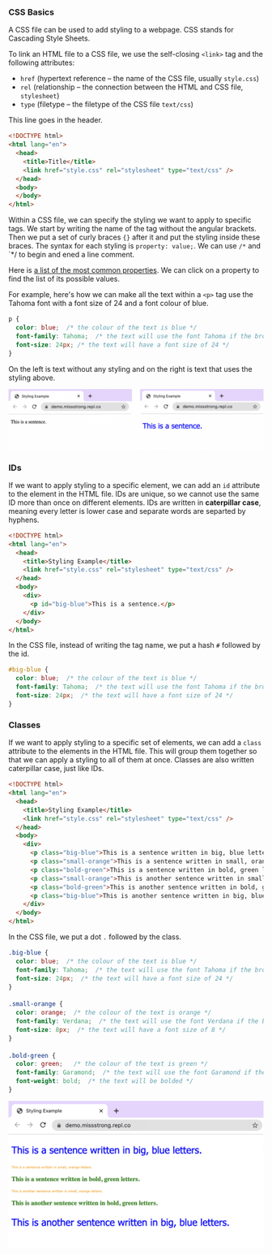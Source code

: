 ### CSS Basics

A CSS file can be used to add styling to a webpage. CSS stands for Cascading Style Sheets.

To link an HTML file to a CSS file, we use the self-closing `<link>` tag and the following attributes:
* `href` (hypertext reference – the name of the CSS file, usually `style.css`)
* `rel` (relationship – the connection between the HTML and CSS file, `stylesheet`)
* `type` (filetype – the filetype of the CSS file `text/css`)

This line goes in the header.

```html
<!DOCTYPE html>
<html lang="en">
  <head>
    <title>Title</title>
    <link href="style.css" rel="stylesheet" type="text/css" />
  </head>
  <body>
  </body>
</html>
```

Within a CSS file, we can specify the styling we want to apply to specific tags. We start by writing the name of the tag without the angular brackets. Then we put a set of curly braces `{}` after it and put the styling inside these braces. The syntax for each styling is `property: value;`. We can use `/*`  and `*/ to begin and ened a line comment.

Here is [a list of the most common properties](https://developer.mozilla.org/en-US/docs/Web/CSS/CSS_Properties_Reference). We can click on a property to find the list of its possible values. 

For example, here's how we can make all the text within a `<p>` tag use the Tahoma font with a font size of 24 and a font colour of blue.

```css
p {
  color: blue;  /* the colour of the text is blue */
  font-family: Tahoma;  /* the text will use the font Tahoma if the browser has it */
  font-size: 24px; /* the text will have a font size of 24 */
}
```

On the left is text without any styling and on the right is text that uses the styling above. 

![](../../Images/CSS_Basics_1.png)

### IDs

If we want to apply styling to a specific element, we can add an `id` attribute to the element in the HTML file. IDs are unique, so we cannot use the same ID more than once on different elements. IDs are written in **caterpillar case**, meaning every letter is lower case and separate words are separted by hyphens.

```html
<!DOCTYPE html>
<html lang="en">
  <head>
    <title>Styling Example</title>
    <link href="style.css" rel="stylesheet" type="text/css" />
  </head>
  <body>
    <div>
      <p id="big-blue">This is a sentence.</p>
    </div>
  </body>
</html>
```

In the CSS file, instead of writing the tag name, we put a hash `#` followed by the id.

```css
#big-blue {
  color: blue;  /* the colour of the text is blue */
  font-family: Tahoma;  /* the text will use the font Tahoma if the browser has it */
  font-size: 24px;  /* the text will have a font size of 24 */
}
```

### Classes

If we want to apply styling to a specific set of elements, we can add a `class` attribute to the elements in the HTML file. This will group them together so that we can apply a styling to all of them at once. Classes are also written caterpillar case, just like IDs.

```html
<!DOCTYPE html>
<html lang="en">
  <head>
    <title>Styling Example</title>
    <link href="style.css" rel="stylesheet" type="text/css" />
  </head>
  <body>
    <div>
      <p class="big-blue">This is a sentence written in big, blue letters.</p>
      <p class="small-orange">This is a sentence written in small, orange letters.</p>
      <p class="bold-green">This is a sentence written in bold, green letters.</p>
      <p class="small-orange">This is another sentence written in small, orange letters.</p>
      <p class="bold-green">This is another sentence written in bold, green letters.</p>
      <p class="big-blue">This is another sentence written in big, blue letters.</p>
    </div>
  </body>
</html>
```

In the CSS file, we put a dot `.` followed by the class.

```css
.big-blue {
  color: blue;  /* the colour of the text is blue */
  font-family: Tahoma;  /* the text will use the font Tahoma if the browser has it */
  font-size: 24px;  /* the text will have a font size of 24 */
}

.small-orange {
  color: orange;  /* the colour of the text is orange */
  font-family: Verdana;  /* the text will use the font Verdana if the browser has it */
  font-size: 8px;  /* the text will have a font size of 8 */
}

.bold-green {
  color: green;   /* the colour of the text is green */
  font-family: Garamond;  /* the text will use the font Garamond if the browser has it */
  font-weight: bold;  /* the text will be bolded */
}
```

![](../../Images/CSS_Basics_2.png)

